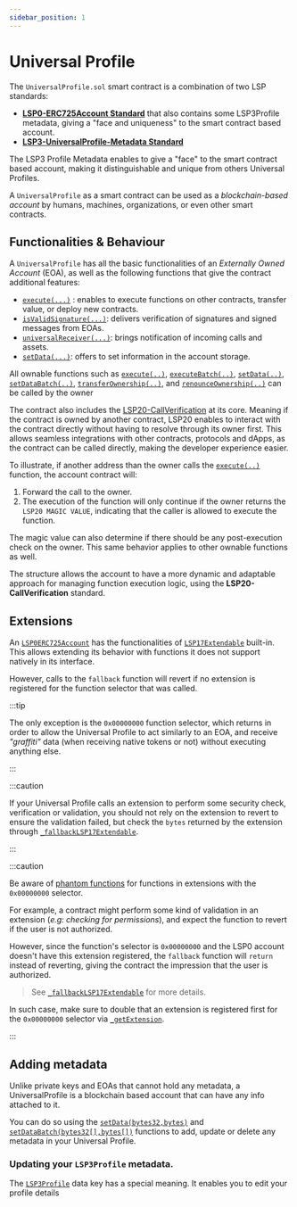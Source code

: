 ```yaml
---
sidebar_position: 1
---
```


# Universal Profile

The `UniversalProfile.sol` smart contract is a combination of two LSP standards:

- **[LSP0-ERC725Account Standard](../../standards/universal-profile/lsp0-erc725account)** that also contains some LSP3Profile metadata, giving a "face and uniqueness" to the smart contract based account.
- **[LSP3-UniversalProfile-Metadata Standard](https://github.com/lukso-network/LIPs/blob/main/LSPs/LSP-3-UniversalProfile-Metadata.md)**

The LSP3 Profile Metadata enables to give a "face" to the smart contract based account, making it distinguishable and unique from others Universal Profiles.

A `UniversalProfile` as a smart contract can be used as a _blockchain-based account_ by humans, machines, organizations, or even other smart contracts.

## Functionalities & Behaviour

A `UniversalProfile` has all the basic functionalities of an _Externally Owned Account_ (EOA), as well as the following functions that give the contract additional features:

- [`execute(...)`](#execute) : enables to execute functions on other contracts, transfer value, or deploy new contracts.
- [`isValidSignature(...)`](#isvalidsignature): delivers verification of signatures and signed messages from EOAs.
- [`universalReceiver(...)`](#universalreceiver): brings notification of incoming calls and assets.
- [`setData(...)`](#setdata): offers to set information in the account storage.

All ownable functions such as [`execute(..)`](../contracts/UniversalProfile.md#execute), [`executeBatch(..)`](../contracts/UniversalProfile.md#executebatch), [`setData(..)`](../contracts/UniversalProfile.md#setdata), [`setDataBatch(..)`](../contracts/UniversalProfile.md#setdatabatch), [`transferOwnership(..)`](../contracts/UniversalProfile.md#transferownership), and [`renounceOwnership(..)`](../contracts/UniversalProfile.md#renounceownership) can be called by the owner

The contract also includes the [LSP20-CallVerification](../../standards/universal-profile/lsp0-erc725account.md#lsp20---call-verification) at its core. Meaning if the contract is owned by another contract, LSP20 enables to interact with the contract directly without having to resolve through its owner first. This allows seamless integrations with other contracts, protocols and dApps, as the contract can be called directly, making the developer experience easier.

To illustrate, if another address than the owner calls the [`execute(..)`](../contracts/UniversalProfile.md#execute) function, the account contract will:

1. Forward the call to the owner.
2. The execution of the function will only continue if the owner returns the `LSP20 MAGIC VALUE`, indicating that the caller is allowed to execute the function.

The magic value can also determine if there should be any post-execution check on the owner. This same behavior applies to other ownable functions as well.

The structure allows the account to have a more dynamic and adaptable approach for managing function execution logic, using the **LSP20-CallVerification** standard.

## Extensions

An [`LSP0ERC725Account`](../contracts/LSP0ERC725Account/LSP0ERC725Account.md) has the functionalities of [`LSP17Extendable`](../contracts/LSP17ContractExtension/LSP17Extendable.md) built-in. This allows extending its behavior with functions it does not support natively in its interface.

However, calls to the `fallback` function will revert if no extension is registered for the function selector that was called.

:::tip

The only exception is the `0x00000000` function selector, which returns in order to allow the Universal Profile to act similarly to an EOA, and receive _"graffiti"_ data (when receiving native tokens or not) without executing anything else.

:::

:::caution

If your Universal Profile calls an extension to perform some security check, verification or validation, you should not rely on the extension to revert to ensure
the validation failed, but check the `bytes` returned by the extension through [`_fallbackLSP17Extendable`](../contracts/LSP17ContractExtension/LSP17Extendable.md#_fallbacklsp17extendable).

:::

:::caution

Be aware of [phantom functions](https://media.dedaub.com/phantom-functions-and-the-billion-dollar-no-op-c56f062ae49f) for functions in extensions with the `0x00000000` selector.

For example, a contract might perform some kind of validation in an extension (_e.g: checking for permissions_), and expect the function to revert if the user is not authorized.

However, since the function's selector is `0x00000000` and the LSP0 account doesn't have this extension registered, the `fallback` function will `return` instead of reverting, giving the contract the impression that the user is authorized.

> See [`_fallbackLSP17Extendable`](../contracts/LSP17ContractExtension/LSP17Extendable.md#_fallbacklsp17extendable) for more details.

In such case, make sure to double that an extension is registered first for the `0x00000000` selector via [`_getExtension`](../contracts/LSP17ContractExtension/LSP17Extendable.md#_getextension).

:::

## Adding metadata

Unlike private keys and EOAs that cannot hold any metadata, a UniversalProfile is a blockchain based account that can have any info attached to it.

You can do so using the [`setData(bytes32,bytes)`](../contracts/UniversalProfile.md#setdata) and [`setDataBatch(bytes32[],bytes[])`](../contracts/UniversalProfile.md#setdatabatch) functions to add, update or delete any metadata in your Universal Profile.

### Updating your `LSP3Profile` metadata.

The [`LSP3Profile`](../../standards/universal-profile/lsp3-profile-metadata.md#lsp3profile) data key has a special meaning. It enables you to edit your profile details
